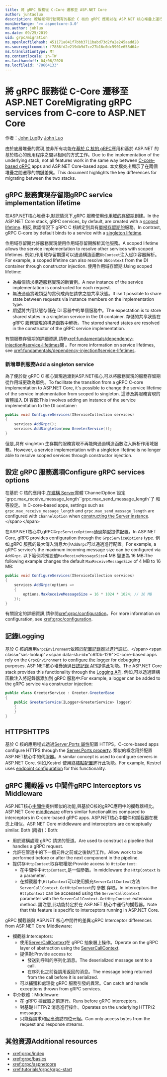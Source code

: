 ```yaml
---
title: 將 gRPC 服務從 C-Core 遷移至 ASP.NET Core
author: juntaoluo
description: 瞭解如何行動現有的基於 C 核的 gRPC 應用以在 ASP.NET 核心堆疊上運行。
monikerRange: '>= aspnetcore-3.0'
ms.author: johluo
ms.date: 09/25/2019
uid: grpc/migration
ms.openlocfilehash: 451171a041f7bbb3711babd73d2fa2e245aadd28
ms.sourcegitcommit: f7886fd2e219db9d7ce27b16c0dc5901e658d64e
ms.translationtype: MT
ms.contentlocale: zh-TW
ms.lasthandoff: 04/06/2020
ms.locfileid: "78664133"
---
```

# <a name="migrating-grpc-services-from-c-core-to-aspnet-core"></a><span data-ttu-id="c6f0b-103">將 gRPC 服務從 C-Core 遷移至 ASP.NET Core</span><span class="sxs-lookup"><span data-stu-id="c6f0b-103">Migrating gRPC services from C-core to ASP.NET Core</span></span>

<span data-ttu-id="c6f0b-104">作者：[John Luo](https://github.com/juntaoluo)</span><span class="sxs-lookup"><span data-stu-id="c6f0b-104">By [John Luo](https://github.com/juntaoluo)</span></span>

<span data-ttu-id="c6f0b-105">由於底層堆疊的實現,並非所有功能在[基於 C 核的 gRPC](https://grpc.io/blog/grpc-stacks)應用和基於 ASP.NET 的基於核心的應用程序之間以相同的方式工作。</span><span class="sxs-lookup"><span data-stu-id="c6f0b-105">Due to the implementation of the underlying stack, not all features work in the same way between [C-core-based gRPC](https://grpc.io/blog/grpc-stacks) apps and ASP.NET Core-based apps.</span></span> <span data-ttu-id="c6f0b-106">本文檔突出顯示了在兩個堆疊之間遷移的關鍵差異。</span><span class="sxs-lookup"><span data-stu-id="c6f0b-106">This document highlights the key differences for migrating between the two stacks.</span></span>

## <a name="grpc-service-implementation-lifetime"></a><span data-ttu-id="c6f0b-107">gRPC 服務實現存留期</span><span class="sxs-lookup"><span data-stu-id="c6f0b-107">gRPC service implementation lifetime</span></span>

<span data-ttu-id="c6f0b-108">在ASP.NET核心堆疊中,默認情況下,gRPC 服務使用[作用域的存留期](xref:fundamentals/dependency-injection#service-lifetimes)創建。</span><span class="sxs-lookup"><span data-stu-id="c6f0b-108">In the ASP.NET Core stack, gRPC services, by default, are created with a [scoped lifetime](xref:fundamentals/dependency-injection#service-lifetimes).</span></span> <span data-ttu-id="c6f0b-109">相反,默認情況下 gRPC C 核綁定到具有[單噸存留期的](xref:fundamentals/dependency-injection#service-lifetimes)服務。</span><span class="sxs-lookup"><span data-stu-id="c6f0b-109">In contrast, gRPC C-core by default binds to a service with a [singleton lifetime](xref:fundamentals/dependency-injection#service-lifetimes).</span></span>

<span data-ttu-id="c6f0b-110">作用域存留期允許服務實現使用作用域存留期解析其他服務。</span><span class="sxs-lookup"><span data-stu-id="c6f0b-110">A scoped lifetime allows the service implementation to resolve other services with scoped lifetimes.</span></span> <span data-ttu-id="c6f0b-111">例如,作用域存留期還可以通過構造函數`DbContext`注入從DI容器解析。</span><span class="sxs-lookup"><span data-stu-id="c6f0b-111">For example, a scoped lifetime can also resolve `DbContext` from the DI container through constructor injection.</span></span> <span data-ttu-id="c6f0b-112">使用作用域存留期:</span><span class="sxs-lookup"><span data-stu-id="c6f0b-112">Using scoped lifetime:</span></span>

* <span data-ttu-id="c6f0b-113">為每個請求構造服務實現的新實例。</span><span class="sxs-lookup"><span data-stu-id="c6f0b-113">A new instance of the service implementation is constructed for each request.</span></span>
* <span data-ttu-id="c6f0b-114">無法通過實現類型的實例成員在請求之間共享狀態。</span><span class="sxs-lookup"><span data-stu-id="c6f0b-114">It isn't possible to share state between requests via instance members on the implementation type.</span></span>
* <span data-ttu-id="c6f0b-115">期望將共用狀態存儲在 DI 容器中的單個服務中。</span><span class="sxs-lookup"><span data-stu-id="c6f0b-115">The expectation is to store shared states in a singleton service in the DI container.</span></span> <span data-ttu-id="c6f0b-116">存儲的共享狀態在 gRPC 服務實現的構造函數中解析。</span><span class="sxs-lookup"><span data-stu-id="c6f0b-116">The stored shared states are resolved in the constructor of the gRPC service implementation.</span></span>

<span data-ttu-id="c6f0b-117">有關服務存留期的詳細資訊,請參<xref:fundamentals/dependency-injection#service-lifetimes>閱 。</span><span class="sxs-lookup"><span data-stu-id="c6f0b-117">For more information on service lifetimes, see <xref:fundamentals/dependency-injection#service-lifetimes>.</span></span>

### <a name="add-a-singleton-service"></a><span data-ttu-id="c6f0b-118">新增單例服務</span><span class="sxs-lookup"><span data-stu-id="c6f0b-118">Add a singleton service</span></span>

<span data-ttu-id="c6f0b-119">為了便於從 gRPC C 核心實現過渡到ASP.NET核心,可以將服務實現的服務存留期從作用域更改為單例。</span><span class="sxs-lookup"><span data-stu-id="c6f0b-119">To facilitate the transition from a gRPC C-core implementation to ASP.NET Core, it's possible to change the service lifetime of the service implementation from scoped to singleton.</span></span> <span data-ttu-id="c6f0b-120">這涉及將服務實現的實體加入 DI 容器:</span><span class="sxs-lookup"><span data-stu-id="c6f0b-120">This involves adding an instance of the service implementation to the DI container:</span></span>

```csharp
public void ConfigureServices(IServiceCollection services)
{
    services.AddGrpc();
    services.AddSingleton(new GreeterService());
}
```

<span data-ttu-id="c6f0b-121">但是,具有 singleton 生存期的服務實現不再能夠通過構造函數注入解析作用域服務。</span><span class="sxs-lookup"><span data-stu-id="c6f0b-121">However, a service implementation with a singleton lifetime is no longer able to resolve scoped services through constructor injection.</span></span>

## <a name="configure-grpc-services-options"></a><span data-ttu-id="c6f0b-122">設定 gRPC 服務選項</span><span class="sxs-lookup"><span data-stu-id="c6f0b-122">Configure gRPC services options</span></span>

<span data-ttu-id="c6f0b-123">在基於 C 核的應用中,[在建構 Server](https://grpc.io/grpc/csharp/api/Grpc.Core.Server.html#Grpc_Core_Server__ctor_System_Collections_Generic_IEnumerable_Grpc_Core_ChannelOption__)實體`ChannelOption`設定`grpc.max_receive_message_length``grpc.max_send_message_length`了 和 等設定。</span><span class="sxs-lookup"><span data-stu-id="c6f0b-123">In C-core-based apps, settings such as `grpc.max_receive_message_length` and `grpc.max_send_message_length` are configured with `ChannelOption` when [constructing the Server instance](https://grpc.io/grpc/csharp/api/Grpc.Core.Server.html#Grpc_Core_Server__ctor_System_Collections_Generic_IEnumerable_Grpc_Core_ChannelOption__).</span></span>

<span data-ttu-id="c6f0b-124">在ASP.NET核心中,gRPC`GrpcServiceOptions`通過類型提供配置。</span><span class="sxs-lookup"><span data-stu-id="c6f0b-124">In ASP.NET Core, gRPC provides configuration through the `GrpcServiceOptions` type.</span></span> <span data-ttu-id="c6f0b-125">例如,gRPC 服務的最大傳入消息大小`AddGrpc`可以通過進行配置。</span><span class="sxs-lookup"><span data-stu-id="c6f0b-125">For example, a gRPC service's the maximum incoming message size can be configured via `AddGrpc`.</span></span> <span data-ttu-id="c6f0b-126">以下範例將預設值`MaxReceiveMessageSize`4 MB 變更為 16 MB:</span><span class="sxs-lookup"><span data-stu-id="c6f0b-126">The following example changes the default `MaxReceiveMessageSize` of 4 MB to 16 MB:</span></span>

```csharp
public void ConfigureServices(IServiceCollection services)
{
    services.AddGrpc(options =>
    {
        options.MaxReceiveMessageSize = 16 * 1024 * 1024; // 16 MB
    });
}
```

<span data-ttu-id="c6f0b-127">有關設定的詳細資訊,請參閱<xref:grpc/configuration>。</span><span class="sxs-lookup"><span data-stu-id="c6f0b-127">For more information on configuration, see <xref:grpc/configuration>.</span></span>

## <a name="logging"></a><span data-ttu-id="c6f0b-128">記錄</span><span class="sxs-lookup"><span data-stu-id="c6f0b-128">Logging</span></span>

<span data-ttu-id="c6f0b-129">基於 C 核的應用`GrpcEnvironment`依賴於[配置記錄器](https://grpc.io/grpc/csharp/api/Grpc.Core.GrpcEnvironment.html?q=size#Grpc_Core_GrpcEnvironment_SetLogger_Grpc_Core_Logging_ILogger_)以進行調試。</span><span class="sxs-lookup"><span data-stu-id="c6f0b-129">C-core-based apps rely on the `GrpcEnvironment` to [configure the logger](https://grpc.io/grpc/csharp/api/Grpc.Core.GrpcEnvironment.html?q=size#Grpc_Core_GrpcEnvironment_SetLogger_Grpc_Core_Logging_ILogger_) for debugging purposes.</span></span> <span data-ttu-id="c6f0b-130">ASP.NET核心堆疊通過[日誌記錄 API](xref:fundamentals/logging/index)提供此功能。</span><span class="sxs-lookup"><span data-stu-id="c6f0b-130">The ASP.NET Core stack provides this functionality through the [Logging API](xref:fundamentals/logging/index).</span></span> <span data-ttu-id="c6f0b-131">例如,可以透過建構函數注入將記錄器添加到 gRPC 服務中:</span><span class="sxs-lookup"><span data-stu-id="c6f0b-131">For example, a logger can be added to the gRPC service via constructor injection:</span></span>

```csharp
public class GreeterService : Greeter.GreeterBase
{
    public GreeterService(ILogger<GreeterService> logger)
    {
    }
}
```

## <a name="https"></a><span data-ttu-id="c6f0b-132">HTTPS</span><span class="sxs-lookup"><span data-stu-id="c6f0b-132">HTTPS</span></span>

<span data-ttu-id="c6f0b-133">基於 C 核的應用程式透過[Server.Ports 屬性](https://grpc.io/grpc/csharp/api/Grpc.Core.Server.html#Grpc_Core_Server_Ports)配置 HTTPS。</span><span class="sxs-lookup"><span data-stu-id="c6f0b-133">C-core-based apps configure HTTPS through the [Server.Ports property](https://grpc.io/grpc/csharp/api/Grpc.Core.Server.html#Grpc_Core_Server_Ports).</span></span> <span data-ttu-id="c6f0b-134">類似的概念用於配置ASP.NET核心中的伺服器。</span><span class="sxs-lookup"><span data-stu-id="c6f0b-134">A similar concept is used to configure servers in ASP.NET Core.</span></span> <span data-ttu-id="c6f0b-135">例如,Kestrel 使用[終結點配置](xref:fundamentals/servers/kestrel#endpoint-configuration)進行此功能。</span><span class="sxs-lookup"><span data-stu-id="c6f0b-135">For example, Kestrel uses [endpoint configuration](xref:fundamentals/servers/kestrel#endpoint-configuration) for this functionality.</span></span>

## <a name="grpc-interceptors-vs-middleware"></a><span data-ttu-id="c6f0b-136">gRPC 攔截器 vs 中間件</span><span class="sxs-lookup"><span data-stu-id="c6f0b-136">gRPC Interceptors vs Middleware</span></span>

<span data-ttu-id="c6f0b-137">ASP.NET核心[中間件](xref:fundamentals/middleware/index)提供類似的功能,與基於C核的gRPC應用中的攔截器相比。</span><span class="sxs-lookup"><span data-stu-id="c6f0b-137">ASP.NET Core [middleware](xref:fundamentals/middleware/index) offers similar functionalities compared to interceptors in C-core-based gRPC apps.</span></span> <span data-ttu-id="c6f0b-138">ASP.NET核心中間件和攔截器在概念上相似。</span><span class="sxs-lookup"><span data-stu-id="c6f0b-138">ASP.NET Core middleware and interceptors are conceptually similar.</span></span> <span data-ttu-id="c6f0b-139">Both (兩者)：</span><span class="sxs-lookup"><span data-stu-id="c6f0b-139">Both:</span></span>

* <span data-ttu-id="c6f0b-140">用於建構處理 gRPC 請求的管道。</span><span class="sxs-lookup"><span data-stu-id="c6f0b-140">Are used to construct a pipeline that handles a gRPC request.</span></span>
* <span data-ttu-id="c6f0b-141">允許在管道中的下一個元件之前或之後執行工作。</span><span class="sxs-lookup"><span data-stu-id="c6f0b-141">Allow work to be performed before or after the next component in the pipeline.</span></span>
* <span data-ttu-id="c6f0b-142">提供存`HttpContext`取存取權限:</span><span class="sxs-lookup"><span data-stu-id="c6f0b-142">Provide access to `HttpContext`:</span></span>
  * <span data-ttu-id="c6f0b-143">在中間件中`HttpContext`,是一個參數。</span><span class="sxs-lookup"><span data-stu-id="c6f0b-143">In middleware the `HttpContext` is a parameter.</span></span>
  * <span data-ttu-id="c6f0b-144">在攔截器中,`HttpContext`可以使用擴充`ServerCallContext`方法`ServerCallContext.GetHttpContext`的 參數 存取。</span><span class="sxs-lookup"><span data-stu-id="c6f0b-144">In interceptors the `HttpContext` can be accessed using the `ServerCallContext` parameter with the `ServerCallContext.GetHttpContext` extension method.</span></span> <span data-ttu-id="c6f0b-145">請注意,此功能特定於在 ASP.NET 核心中運行的攔截器。</span><span class="sxs-lookup"><span data-stu-id="c6f0b-145">Note that this feature is specific to interceptors running in ASP.NET Core.</span></span>

<span data-ttu-id="c6f0b-146">gRPC 攔截器與 ASP.NET 核心中間件的差異:</span><span class="sxs-lookup"><span data-stu-id="c6f0b-146">gRPC Interceptor differences from ASP.NET Core Middleware:</span></span>

* <span data-ttu-id="c6f0b-147">攔截器:</span><span class="sxs-lookup"><span data-stu-id="c6f0b-147">Interceptors:</span></span>
  * <span data-ttu-id="c6f0b-148">使用[ServerCallContext](https://grpc.io/grpc/csharp/api/Grpc.Core.ServerCallContext.html)在 gRPC 抽象層上操作。</span><span class="sxs-lookup"><span data-stu-id="c6f0b-148">Operate on the gRPC layer of abstraction using the [ServerCallContext](https://grpc.io/grpc/csharp/api/Grpc.Core.ServerCallContext.html).</span></span>
  * <span data-ttu-id="c6f0b-149">提供對:</span><span class="sxs-lookup"><span data-stu-id="c6f0b-149">Provide access to:</span></span>
    * <span data-ttu-id="c6f0b-150">發送到呼叫的序列化消息。</span><span class="sxs-lookup"><span data-stu-id="c6f0b-150">The deserialized message sent to a call.</span></span>
    * <span data-ttu-id="c6f0b-151">在序列化之前從調用返回的消息。</span><span class="sxs-lookup"><span data-stu-id="c6f0b-151">The message being returned from the call before it is serialized.</span></span>
  * <span data-ttu-id="c6f0b-152">可以捕獲和處理從 gRPC 服務引發的異常。</span><span class="sxs-lookup"><span data-stu-id="c6f0b-152">Can catch and handle exceptions thrown from gRPC services.</span></span>
* <span data-ttu-id="c6f0b-153">中介軟體：</span><span class="sxs-lookup"><span data-stu-id="c6f0b-153">Middleware:</span></span>
  * <span data-ttu-id="c6f0b-154">在 gRPC 攔截器之前運行。</span><span class="sxs-lookup"><span data-stu-id="c6f0b-154">Runs before gRPC interceptors.</span></span>
  * <span data-ttu-id="c6f0b-155">對基礎 HTTP/2 消息進行操作。</span><span class="sxs-lookup"><span data-stu-id="c6f0b-155">Operates on the underlying HTTP/2 messages.</span></span>
  * <span data-ttu-id="c6f0b-156">只能從請求和回應流訪問位元組。</span><span class="sxs-lookup"><span data-stu-id="c6f0b-156">Can only access bytes from the request and response streams.</span></span>

## <a name="additional-resources"></a><span data-ttu-id="c6f0b-157">其他資源</span><span class="sxs-lookup"><span data-stu-id="c6f0b-157">Additional resources</span></span>

* <xref:grpc/index>
* <xref:grpc/basics>
* <xref:grpc/aspnetcore>
* <xref:tutorials/grpc/grpc-start>
